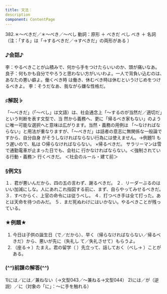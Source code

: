 ```yaml
---
title: 文法：
description
component: ContentPage
---
```



382.＊～べきだ／＊～べき／～べし
動詞：原形 ＋ べきだ べし
べき ＋ 名詞
（注：「する」は「→するべきだ／→すべきだ」の両形がある ）
### ♪会話♪
李：やるべきことが山積みで、何から手をつけたらいいのか、頭が痛いなあ。
良子：何もかも自分でやろうと思わない方がいいわよ。一人で背負い込むのは、あなたの悪い癖よ。働くべき時 は働き、休むべき時は休むというけじめをつけるべきよ。
李：そうだなあ、我ながら嫌な性格だ。
### ♯解説♭
「～べきだ」（「～べし」は文語）は、社会通念上「～するのが当然だ／適切だ」という判断を表す文型で、当 然から義務へ、更に「帰るべき家もない」のように唯一可能な選択へと意味は広がります。当然・義務の用例は 「～なければならない」と用法が重なりますが、「～べきだ」は話者の意志に無関係な一般論ですから、自分自身 がそうしなければならない行為には使えません。→例題1)
もう遅いので、私は
○帰らなければならない。
×帰るべきだ。 サラリーマンは雪で通勤電車が止まった日でも、会社に
行かなければならない。＜強制されている行動・義務＞ 行くべきだ。 ＜社会のルール・建て前＞
### §例文§
１．君が悪いんだから、四の五の言わず、謝るべきだ。
２．リーダーぶるのはいい加減にしな。人にあれこれ指図する前に、まず、自らやってみせるべきだ。
３．すべからく、上官の命令には従うべし。
４．打つべき手は全て打った。あとは天命を待つのみだ。
５．まだ死ぬわけにはいかない。やるべきことが残っている。
### ★例題★
1) 今日は子供の誕生日（で／だから）、早く（帰らなければならない／帰るべきだ）から、悪いが先に（失礼し
て／失礼させて）もらうよ。    
2) （座る→ ）たまえ。君の留学（ ）先立って、話しておく（べし→ ）ことがある。
### (^^)前課の解答(^^)
1)には／には／兼ねない（→文型043／～兼ねる→文型044）
2)には／が（逆説）／に（対象の「に」：～に手を触れる）
